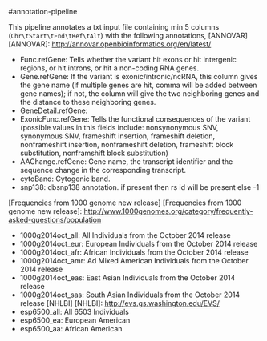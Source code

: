 #annotation-pipeline

This pipeline annotates a txt input file containing min 5 columns (`Chr\tStart\tEnd\tRef\tAlt`) with the following annotations,
[ANNOVAR]
[ANNOVAR]: http://annovar.openbioinformatics.org/en/latest/
- Func.refGene: Tells whether the variant hit exons or hit intergenic regions, or hit introns, or hit a non-coding RNA genes.
- Gene.refGene: If the variant is exonic/intronic/ncRNA, this column gives the gene name (if multiple genes are hit, comma will be added between gene names); if not, the column will give the two neighboring genes and the distance to these neighboring genes.
- GeneDetail.refGene: 
- ExonicFunc.refGene: Tells the functional consequences of the variant (possible values in this fields include: nonsynonymous SNV, synonymous SNV, frameshift insertion, frameshift deletion, nonframeshift insertion, nonframeshift deletion, frameshift block substitution, nonframshift block substitution)
- AAChange.refGene: Gene name, the transcript identifier and the sequence change in the corresponding transcript. 
- cytoBand: Cytogenic band.
- snp138: dbsnp138 annotation. if present then rs id will be present else -1

[Frequencies from 1000 genome new release]
[Frequencies from 1000 genome new release]: http://www.1000genomes.org/category/frequently-asked-questions/population
- 1000g2014oct_all: All Individuals from the October 2014 release
- 1000g2014oct_eur: European Individuals from the October 2014 release
- 1000g2014oct_afr: African Individuals from the October 2014 release
- 1000g2014oct_amr: Ad Mixed American Individuals from the October 2014 release
- 1000g2014oct_eas: East Asian Individuals from the October 2014 release
- 1000g2014oct_sas: South Asian Individuals from the October 2014 release
[NHLBI]
[NHLBI]: http://evs.gs.washington.edu/EVS/
- esp6500_all: All 6503 Individuals
- esp6500_ea: European American
- esp6500_aa: African American
